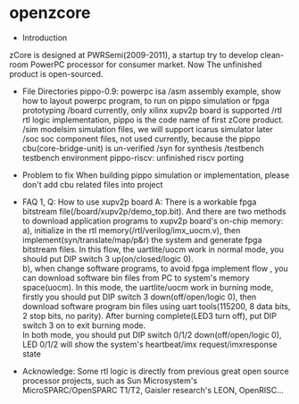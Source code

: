 openzcore
=========

* Introduction

zCore is designed at PWRSemi(2009-2011), a startup try to develop clean-room PowerPC processor for consumer market. Now The unfinished product is open-sourced.

* File Directories
pippo-0.9: powerpc isa
    /asm            assembly example, show how to layout powerpc program, to run on pippo simulation or fpga prototyping
    /board          currently, only xilinx xupv2p board is supported
    /rtl            rtl logic implementation, pippo is the code name of first zCore product.
    /sim            modelsim simulation files, we will support icarus simulator later
    /soc            soc component files, not used currently, because the pippo cbu(core-bridge-unit) is un-verified
    /syn            for synthesis 
    /testbench      testbench environment
pippo-riscv: unfinished riscv porting

* Problem to fix
    When building pippo simulation or implementation, please don't add cbu related files into project
    

* FAQ
1, Q: How to use xupv2p board
   A: There is a workable fpga bitstream file(/board/xupv2p/demo_top.bit). And there are two methods to download application programs to xupv2p board's on-chip memory:
    a), initialize in the rtl memory(/rtl/verilog/imx_uocm.v), then implement(syn/translate/map/p&r) the system and generate fpga bitstream files.
        In this flow, the uartlite/uocm work in normal mode, you should put DIP switch 3 up(on/closed/logic 0).   
    b), when change software programs, to avoid fpga implement flow , you can download software bin files from PC to system's memory space(uocm). 
        In this mode, the uartlite/uocm work in burning mode, firstly you should put DIP switch 3 down(off/open/logic 0), then download software program bin files using uart tools(115200, 8 data bits, 2 stop bits, no parity). After burning complete(LED3 turn off), put DIP switch 3 on to exit burning mode.    
    In both mode, you should put DIP switch 0/1/2 down(off/open/logic 0), LED 0/1/2 will show the system's heartbeat/imx request/imxresponse state    
    
* Acknowledge:
    Some rtl logic is directly from previous great open source processor projects, such as Sun Microsystem's MicroSPARC/OpenSPARC T1/T2, Gaisler research's LEON, OpenRISC...
    
